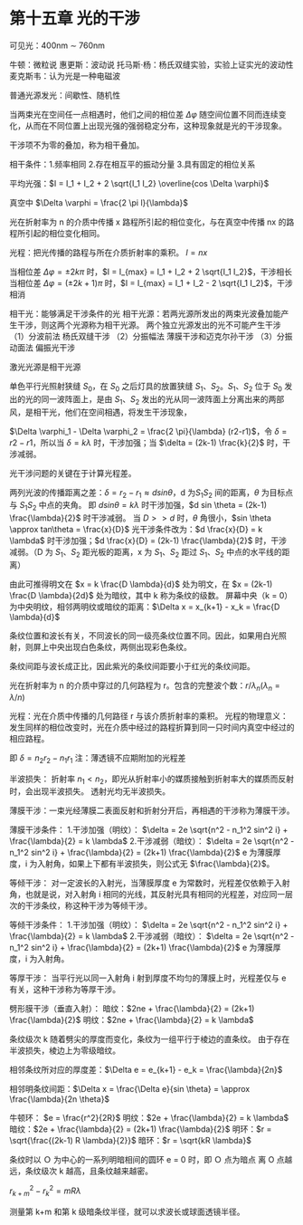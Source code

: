 # 第十五章 光的干涉

可见光：400nm $\sim$ 760nm

牛顿：微粒说
惠更斯：波动说
托马斯$\cdot$杨：杨氏双缝实验，实验上证实光的波动性
麦克斯韦：认为光是一种电磁波

普通光源发光：间歇性、随机性

当两束光在空间任一点相遇时，他们之间的相位差 $\Delta \varphi$ 随空间位置不同而连续变化，从而在不同位置上出现光强的强弱稳定分布，这种现象就是光的干涉现象。

干涉项不为零的叠加，称为相干叠加。

相干条件：1.频率相同 2.存在相互平的振动分量 3.具有固定的相位关系

平均光强：$I = I_1 + I_2 + 2 \sqrt{I_1 I_2} \overline{cos \Delta \varphi}$

真空中 $\Delta \varphi = \frac{2 \pi l}{\lambda}$

光在折射率为 n 的介质中传播 x 路程所引起的相位变化，与在真空中传播 nx 的路程所引起的相位变化相同。

光程：把光传播的路程与所在介质折射率的乘积。
$l = nx$

当相位差 $\Delta \varphi = \pm 2k \pi$ 时，$I = I_{max} = I_1 + I_2 + 2 \sqrt{I_1 I_2}$，干涉相长
当相位差 $\Delta \varphi = (\pm 2k+1) \pi$ 时，$I = I_{max} = I_1 + I_2 - 2 \sqrt{I_1 I_2}$，干涉相消

相干光：能够满足干涉条件的光
相干光源：若两光源所发出的两束光波叠加能产生干涉，则这两个光源称为相干光源。
两个独立光源发出的光不可能产生干涉
（1）分波前法 杨氏双缝干涉
（2）分振幅法 薄膜干涉和迈克尔孙干涉
（3）分振动面法 偏振光干涉

激光光源是相干光源

单色平行光照射狭缝 $S_0$，在 $S_0$ 之后灯具的放置狭缝 $S_1、S_2$。$S_1、S_2$ 位于 $S_0$ 发出的光的同一波阵面上，是由 $S_1、S_2$ 发出的光从同一波阵面上分离出来的两部风，是相干光，他们在空间相遇，将发生干涉现象，

$\Delta \varphi_1 - \Delta \varphi_2 = \frac{2 \pi}{\lambda} (r2-r1)$，令 $\delta = r2 - r1$，所以当 $\delta = k \lambda$ 时，干涉加强；当 $\delta = (2k-1) \frac{k}{2}$ 时，干涉减弱。
 
光干涉问题的关键在于计算光程差。

两列光波的传播距离之差：$\delta = r_2 - r_1 \approx d sin\theta$，d 为$S_1 S_2$ 间的距离，$\theta$ 为目标点与 $S_1 S_2$ 中点的夹角。
即 $d sin\theta = k \lambda$ 时干涉加强，$d sin \theta = (2k-1) \frac{\lambda}{2}$ 时干涉减弱。
当 $D >> d$ 时，$\theta$ 角很小，$sin \theta \approx tan\theta = \frac{x}{D}$
光干涉条件改为：$d \frac{x}{D} = k \lambda$ 时干涉加强；$d \frac{x}{D} = (2k-1) \frac{\lambda}{2}$ 时，干涉减弱。（D 为 $S_1、S_2$ 距光板的距离，x 为 $S_1、S_2$ 距过 $S_1、S_2$ 中点的水平线的距离）

由此可推得明文在 $x = k \frac{D \lambda}{d}$ 处为明文，在 $x = (2k-1) \frac{D \lambda}{2d}$ 处为暗纹，其中 k 称为条纹的级数。
屏幕中央（k = 0）为中央明纹，相邻两明纹或暗纹的距离：$\Delta x = x_{k+1} - x_k = \frac{D \lambda}{d}$

条纹位置和波长有关，不同波长的同一级亮条纹位置不同。因此，如果用白光照射，则屏上中央出现白色条纹，两侧出现彩色条纹。

条纹间距与波长成正比，因此紫光的条纹间距要小于红光的条纹间距。

光在折射率为 n 的介质中穿过的几何路程为 r。包含的完整波个数：$r/\lambda_n (\lambda_n = \lambda/n)$

光程：光在介质中传播的几何路径 r 与该介质折射率的乘积。
光程的物理意义：发生同样的相位改变时，光在介质中经过的路程折算到同一只时间内真空中经过的相应路程。

即 $\delta = n_2 r_2 - n_1 r_1$
注：薄透镜不应期附加的光程差

半波损失：
折射率 $n_1 < n_2$，即光从折射率小的媒质接触到折射率大的媒质而反射时，会出现半波损失。
透射光均无半波损失。

薄膜干涉：一束光经薄膜二表面反射和折射分开后，再相遇的干涉称为薄膜干涉。

薄膜干涉条件：
1.干涉加强（明纹）：
$\delta = 2e \sqrt{n^2 - n_1^2 sin^2 i} + \frac{\lambda}{2} = k \lambda$
2.干涉减弱（暗纹）：
$\delta = 2e \sqrt{n^2 - n_1^2 sin^2 i} + \frac{\lambda}{2} = (2k+1) \frac{\lambda}{2}$
e 为薄膜厚度，i 为入射角，如果上下都有半波损失，则公式无 $\frac{\lambda}{2}$。

等倾干涉：
对一定波长的入射光，当薄膜厚度 e 为常数时，光程差仅依赖于入射角，也就是说，对入射角 i 相同的光线，其反射光具有相同的光程差，对应同一层次的干涉条纹，称这种干涉为等倾干涉。

等倾干涉条件：
1.干涉加强（明纹）：
$\delta = 2e \sqrt{n^2 - n_1^2 sin^2 i} + \frac{\lambda}{2} = k \lambda$
2.干涉减弱（暗纹）：
$\delta = 2e \sqrt{n^2 - n_1^2 sin^2 i} + \frac{\lambda}{2} = (2k+1) \frac{\lambda}{2}$
e 为薄膜厚度，i 为入射角。

等厚干涉：
当平行光以同一入射角 i 射到厚度不均匀的薄膜上时，光程差仅与 e 有关，这种干涉称为等厚干涉。

劈形膜干涉（垂直入射）：
暗纹：$2ne + \frac{\lambda}{2} = (2k+1) \frac{\lambda}{2}$
明纹：$2ne + \frac{\lambda}{2} = k \lambda$

条纹级次 k 随着劈尖的厚度而变化，条纹为一组平行于棱边的直条纹。
由于存在半波损失，棱边上为零级暗纹。

相邻条纹所对应的厚度差：$\Delta e = e_{k+1} - e_k = \frac{\lambda}{2n}$

相邻明条纹间距：$\Delta x = \frac{\Delta e}{sin \theta} = \approx \frac{\lambda}{2n \theta}$

牛顿环：
$e = \frac{r^2}{2R}$
明纹：$2e + \frac{\lambda}{2} = k \lambda$ 
暗纹：$2e + \frac{\lambda}{2} = (2k+1) \frac{\lambda}{2}$
明环：$r = \sqrt{\frac{(2k-1) R \lambda}{2}}$
暗环：$r = \sqrt{kR \lambda}$

条纹时以 Ｏ 为中心的一系列明暗相间的圆环
e = 0 时，即 Ｏ 点为暗点
离 O 点越远，条纹级次 k 越高，且条纹越来越密。

$r^2_{k+m} - r_k ^2 = mR \lambda$

测量第 k+m 和第 k 级暗条纹半径，就可以求波长或球面透镜半径。
